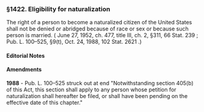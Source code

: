 <!--
url: https://uscode.house.gov/view.xhtml?req=granuleid:USC-prelim-title8-section1422&num=0&edition=prelim
date_accessed: 2024-07-28 23:45:53
-->
### §1422\. Eligibility for naturalization
 The right of a person to become a naturalized citizen of the United States shall not be denied or abridged because of race or sex or because such person is married.
 (
 June 27, 1952, ch. 477, title III, ch. 2, §311,
 66 Stat. 239
 ;
 Pub. L. 100–525,
 §9(t), Oct. 24, 1988,
 102 Stat. 2621
 .)
#### **Editorial Notes**
#### Amendments
**1988** 
 \-
 Pub. L. 100–525
 struck out at end "Notwithstanding section 405(b) of this Act, this section shall apply to any person whose petition for naturalization shall hereafter be filed, or shall have been pending on the effective date of this chapter."
